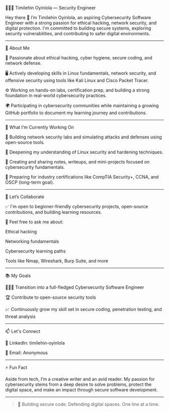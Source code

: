 

👩🏾‍💻 Timilehin Oyinlola — Security Engineer 

Hey there 👋 I’m Timilehin Oyinlola, an aspiring Cybersecurity Software Engineer with a strong passion for ethical hacking, network security, and digital protection. I'm committed to building secure systems, exploring security vulnerabilities, and contributing to safer digital environments.


---

🧠 About Me

🔐 Passionate about ethical hacking, cyber hygiene, secure coding, and network defense.

🖥️ Actively developing skills in Linux fundamentals, network security, and offensive security using tools like Kali Linux and Cisco Packet Tracer.

⚙️ Working on hands-on labs, certification prep, and building a strong foundation in real-world cybersecurity practices.

🌍 Participating in cybersecurity communities while maintaining a growing GitHub portfolio to document my learning journey and contributions.



---

💼 What I’m Currently Working On

🧪 Building network security labs and simulating attacks and defenses using open-source tools.

🐧 Deepening my understanding of Linux security and hardening techniques.

📁 Creating and sharing notes, writeups, and mini-projects focused on cybersecurity fundamentals.

📜 Preparing for industry certifications like CompTIA Security+, CCNA, and OSCP (long-term goal).



---

🤝 Let’s Collaborate

✅ I'm open to beginner-friendly cybersecurity projects, open-source contributions, and building learning resources.

💬 Feel free to ask me about:

Ethical hacking

Networking fundamentals

Cybersecurity learning paths

Tools like Nmap, Wireshark, Burp Suite, and more




---

📚 My Goals

👩🏾‍💻 Transition into a full-fledged Cybersecurity Software Engineer

🏆 Contribute to open-source security tools

📈 Continuously grow my skill set in secure coding, penetration testing, and threat analysis



---

📫 Let's Connect

📍 LinkedIn: timilehin-oyinlola

📧 Email: Anonymous 


---

⚡ Fun Fact

Aside from tech, I’m a creative writer and an avid reader. My passion for cybersecurity stems from a deep desire to solve problems, protect the digital space, and make an impact through secure software development.


---

> 🔐 Building secure code. Defending digital spaces. One line at a time.
